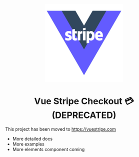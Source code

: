 <p align="center">
  <img src="./vue-stripe-logo-variant-1.png" alt="drawing" width="250"/>
  <h1 align="center">Vue Stripe Checkout 💳 (DEPRECATED)</h1>
</p>

This project has been moved to https://vuestripe.com

- More detailed docs
- More examples
- More elements component coming
